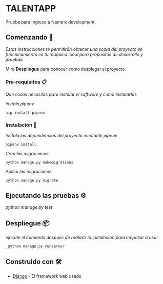 # TALENTAPP

Prueba para ingreso a Namtrik development.

## Comenzando 🚀

_Estas instrucciones te permitirán obtener una copia del proyecto en funcionamiento en tu máquina local para propósitos de desarrollo y pruebas._

Mira **Despliegue** para conocer como desplegar el proyecto.


### Pre-requisitos 📋

_Que cosas necesitas para instalar el software y como instalarlas_

_Instala pipenv_
```
pip install pipenv
```

### Instalación 🔧

_Instala las dependencias del proyecto mediante pipenv_

```
pipenv install
```

_Crea las migraciones_

```
python manage.py makemigrations
```

_Aplica las migraciones_

```
python manage.py migrate
```

## Ejecutando las pruebas ⚙️

_python manage.py test_


## Despliegue 📦

_ejecute el comando despues de realizar la instalacion para empezar a usar_

```
_python manage.py runserver
```

## Construido con 🛠️

* [Django](https://www.djangoproject.com) - El framework web usado
